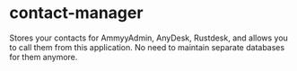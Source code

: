 # contact-manager
Stores your contacts for AmmyyAdmin, AnyDesk, Rustdesk, and allows you to call them from this application. No need to maintain separate databases for them anymore.
